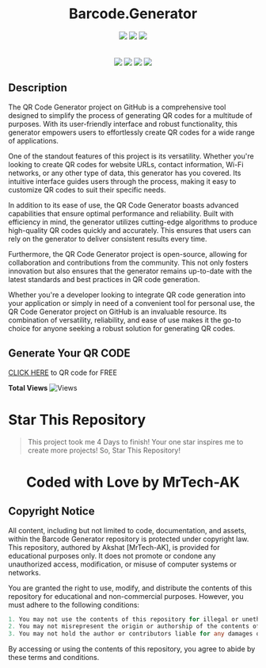 <h1 align="center">Barcode.Generator</h1>

<p align="center"> 
  <img src="https://img.shields.io/github/stars/MrTech-AK/Barcode.Generator?style=for-the-badge&color=yellow">
  <img src="https://img.shields.io/github/forks/MrTech-AK/Barcode.Generator?color=cyan&style=for-the-badge&color=purple">
  <img src="https://img.shields.io/github/license/MrTech-AK/Barcode.Generator?style=for-the-badge&color=orange"><br>
<br>
<br>
  <img src="https://img.shields.io/badge/Author-MrTech.AK-purple?style=flat-square">
  <img src="https://img.shields.io/badge/Open%20Source-Yes-cyan?style=flat-square">
  <img src="https://img.shields.io/badge/Version-v1.0-cyan?style=flat-square">
  <img src="https://img.shields.io/badge/Written%20In-Python-blue?style=flat-square">
</p>

## Description
The QR Code Generator project on GitHub is a comprehensive tool designed to simplify the process of generating QR codes for a multitude of purposes. With its user-friendly interface and robust functionality, this generator empowers users to effortlessly create QR codes for a wide range of applications.

One of the standout features of this project is its versatility. Whether you're looking to create QR codes for website URLs, contact information, Wi-Fi networks, or any other type of data, this generator has you covered. Its intuitive interface guides users through the process, making it easy to customize QR codes to suit their specific needs.

In addition to its ease of use, the QR Code Generator boasts advanced capabilities that ensure optimal performance and reliability. Built with efficiency in mind, the generator utilizes cutting-edge algorithms to produce high-quality QR codes quickly and accurately. This ensures that users can rely on the generator to deliver consistent results every time.

Furthermore, the QR Code Generator project is open-source, allowing for collaboration and contributions from the community. This not only fosters innovation but also ensures that the generator remains up-to-date with the latest standards and best practices in QR code generation.

Whether you're a developer looking to integrate QR code generation into your application or simply in need of a convenient tool for personal use, the QR Code Generator project on GitHub is an invaluable resource. Its combination of versatility, reliability, and ease of use makes it the go-to choice for anyone seeking a robust solution for generating QR codes.

## Generate Your QR CODE
[CLICK HERE](https://barcode-generator-flax.vercel.app/) to QR code for FREE

**Total Views** ![Views](https://profile-counter.glitch.me/Barcode.Generator/count.svg) 

# Star This Repository
> This project took me 4 Days to finish! Your one star inspires me to create more projects! So, Star This Repository!

<h1 align="center">Coded with Love by MrTech-AK</h1>

## Copyright Notice

All content, including but not limited to code, documentation, and assets, within the Barcode Generator repository is protected under copyright law. This repository, authored by Akshat [MrTech-AK], is provided for educational purposes only. It does not promote or condone any unauthorized access, modification, or misuse of computer systems or networks.

You are granted the right to use, modify, and distribute the contents of this repository for educational and non-commercial purposes. However, you must adhere to the following conditions:
```go
1. You may not use the contents of this repository for illegal or unethical activities.
2. You may not misrepresent the origin or authorship of the contents of this repository.
3. You may not hold the author or contributors liable for any damages or legal issues arising from the use or misuse of the contents of this repository.
```
By accessing or using the contents of this repository, you agree to abide by these terms and conditions.
